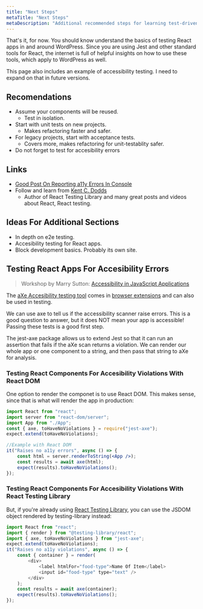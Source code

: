 ```yaml
---
title: "Next Steps"
metaTitle: "Next Steps"
metaDescription: "Additional recommended steps for learning test-driven React development"
---
```


That's it, for now. You should know understand the basics of testing React apps in and around WordPress. Since you are using Jest and other standard tools for React, the internet is full of helpful insights on how to use these tools, which apply to WordPress as well.

This page also includes an example of accessibility testing. I need to expand on that in future versions.

## Recomendations

- Assume your components will be reused.
  - Test in isolation.
- Start with unit tests on new projects.
  - Makes refactoring faster and safer.
- For legacy projects, start with acceptance tests.
  - Covers more, makes refactoring for unit-testablity safer.
- Do not forget to test for accesibility errors

## Links

- [Good Post On Reporting a11y Errors In Console](https://web.dev/accessibility-auditing-react)
- Follow and learn from [Kent C. Dodds](https://kentcdodds.com/)
  - Author of React Testing Library and many great posts and videos about React, React testing.

## Ideas For Additional Sections

- In depth on e2e testing.
- Accesibility testing for React apps.
- Block development basics. Probably its own site.

## Testing React Apps For Accesibility Errors

> Workshop by Marry Sutton: [Accessibility in JavaScript Applications](https://marcysutton.github.io/js-a11y-workshop/)

The [aXe Accesibility testing tool](https://www.deque.com/axe/) comes in [browser extensions](https://chrome.google.com/webstore/detail/axe/lhdoppojpmngadmnindnejefpokejbdd?hl=en-US) and can also be used in testing.

We can use axe to tell us if the accessibility scanner raise errors. This is a good question to answer, but it does NOT mean your app is accessible! Passing these tests is a good first step.

The jest-axe package allows us to extend Jest so that it can run an assertion that fails if the aXe scan returns a violation. We can render our whole app or one component to a string, and then pass that string to aXe for analysis.

### Testing React Components For Accesibility Violations With React DOM

One option to render the componet is to use React DOM. This makes sense, since that is what will render the app in production:

```jsx
import React from "react";
import server from "react-dom/server";
import App from "./App";
const { axe, toHaveNoViolations } = require("jest-axe");
expect.extend(toHaveNoViolations);

//Example with React DOM
it("Raises no a11y errors", async () => {
	const html = server.renderToString(<App />);
	const results = await axe(html);
	expect(results).toHaveNoViolations();
});
```

### Testing React Components For Accesibility Violations With React Testing Library

But, if you're already using [React Testing Library](https://testing-library.com/docs/react-testing-library/intro), you can use the JSDOM object rendered by testing-library instead:

```js
import React from "react";
import { render } from "@testing-library/react";
import { axe, toHaveNoViolations } from "jest-axe";
expect.extend(toHaveNoViolations);
it("Raises no a11y violations", async () => {
	const { container } = render(
		<div>
			<label htmlFor="food-type">Name Of Item</label>
			<input id="food-type" type="text" />
		</div>
	);
	const results = await axe(container);
	expect(results).toHaveNoViolations();
});
```
